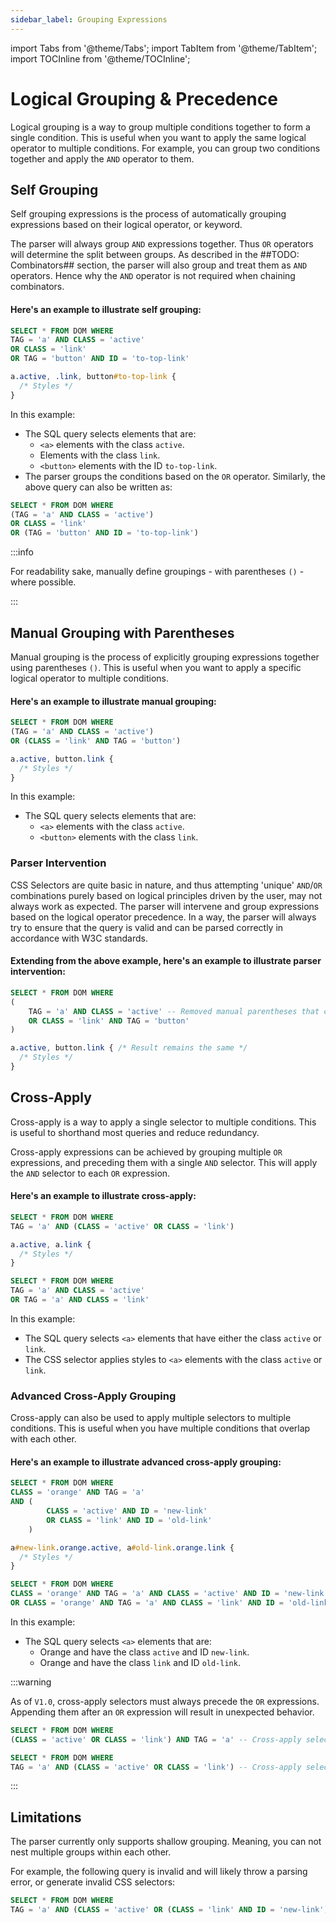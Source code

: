 ```yaml
---
sidebar_label: Grouping Expressions
---
```


import Tabs from '@theme/Tabs';
import TabItem from '@theme/TabItem';
import TOCInline from '@theme/TOCInline';

# Logical Grouping & Precedence

Logical grouping is a way to group multiple conditions together to form a single condition. This is useful when you want to apply the same logical operator to multiple conditions. For example, you can group two conditions together and apply the `AND` operator to them.

<TOCInline toc={toc} />

## Self Grouping

Self grouping expressions is the process of automatically grouping expressions based on their logical operator, or keyword.

The parser will always group `AND` expressions together. Thus `OR` operators will determine the split between groups. As described in the ##TODO: Combinators## section, the parser will also group and treat them as `AND` operators. Hence why the `AND` operator is not required when chaining combinators.

#### Here's an example to illustrate self grouping:

<Tabs groupId="sql-css">
<TabItem value="sql" label="SQL">

```sql
SELECT * FROM DOM WHERE
TAG = 'a' AND CLASS = 'active'
OR CLASS = 'link'
OR TAG = 'button' AND ID = 'to-top-link'
```

</TabItem>
<TabItem value="css" label="CSS">

```css
a.active, .link, button#to-top-link {
  /* Styles */
}
```

</TabItem>
</Tabs>

In this example:

- The SQL query selects elements that are:
  - `<a>` elements with the class `active`.
  - Elements with the class `link`.
  - `<button>` elements with the ID `to-top-link`.
- The parser groups the conditions based on the `OR` operator. Similarly, the above query can also be written as:

```sql
SELECT * FROM DOM WHERE
(TAG = 'a' AND CLASS = 'active')
OR CLASS = 'link'
OR (TAG = 'button' AND ID = 'to-top-link')
```

:::info

For readability sake, manually define groupings - with parentheses `()` - where possible.

:::


## Manual Grouping with Parentheses

Manual grouping is the process of explicitly grouping expressions together using parentheses `()`. This is useful when you want to apply a specific logical operator to multiple conditions.

#### Here's an example to illustrate manual grouping:

<Tabs groupId="sql-css">
<TabItem value="sql" label="SQL">

```sql
SELECT * FROM DOM WHERE
(TAG = 'a' AND CLASS = 'active')
OR (CLASS = 'link' AND TAG = 'button')
```

</TabItem>
<TabItem value="css" label="CSS">

```css
a.active, button.link {
  /* Styles */
}
```

</TabItem>
</Tabs>

In this example:

- The SQL query selects elements that are:
  - `<a>` elements with the class `active`.
  - `<button>` elements with the class `link`.

### Parser Intervention

CSS Selectors are quite basic in nature, and thus attempting 'unique' `AND`/`OR` combinations purely based on logical principles driven by the user, may not always work as expected. The parser will intervene and group expressions based on the logical operator precedence. In a way, the parser will always try to ensure that the query is valid and can be parsed correctly in accordance with W3C standards.

#### Extending from the above example, here's an example to illustrate parser intervention:

<Tabs groupId="sql-css">
<TabItem value="sql" label="SQL">

```sql
SELECT * FROM DOM WHERE
(
    TAG = 'a' AND CLASS = 'active' -- Removed manual parentheses that closed off the 'AND' grouping
    OR CLASS = 'link' AND TAG = 'button'
)
```

</TabItem>
<TabItem value="css" label="CSS">

```css
a.active, button.link { /* Result remains the same */
  /* Styles */
}
```

</TabItem>
</Tabs>


## Cross-Apply

Cross-apply is a way to apply a single selector to multiple conditions. This is useful to shorthand most queries and reduce redundancy.

Cross-apply expressions can be achieved by grouping multiple `OR` expressions, and preceding them with a single `AND` selector. This will apply the `AND` selector to each `OR` expression.

#### Here's an example to illustrate cross-apply:

<Tabs groupId="sql-css">
<TabItem value="sql" label="SQL">

```sql
SELECT * FROM DOM WHERE
TAG = 'a' AND (CLASS = 'active' OR CLASS = 'link')
```

</TabItem>
<TabItem value="css" label="CSS">

```css
a.active, a.link {
  /* Styles */
}
```

</TabItem>

<TabItem value="sql_alt" label="SQL Alternative">

```sql
SELECT * FROM DOM WHERE
TAG = 'a' AND CLASS = 'active'
OR TAG = 'a' AND CLASS = 'link'
```

</TabItem>
</Tabs>

In this example:

- The SQL query selects `<a>` elements that have either the class `active` or `link`.
- The CSS selector applies styles to `<a>` elements with the class `active` or `link`.

### Advanced Cross-Apply Grouping

Cross-apply can also be used to apply multiple selectors to multiple conditions. This is useful when you have multiple conditions that overlap with each other.

#### Here's an example to illustrate advanced cross-apply grouping:

<Tabs groupId="sql-css">
<TabItem value="sql" label="SQL">

```sql
SELECT * FROM DOM WHERE
CLASS = 'orange' AND TAG = 'a' 
AND (
        CLASS = 'active' AND ID = 'new-link'
        OR CLASS = 'link' AND ID = 'old-link'
    )
```

</TabItem>
<TabItem value="css" label="CSS">

```css
a#new-link.orange.active, a#old-link.orange.link {
  /* Styles */
}
```

</TabItem>

<TabItem value="sql_alt" label="SQL Alternative">

```sql
SELECT * FROM DOM WHERE
CLASS = 'orange' AND TAG = 'a' AND CLASS = 'active' AND ID = 'new-link'
OR CLASS = 'orange' AND TAG = 'a' AND CLASS = 'link' AND ID = 'old-link'
```

</TabItem>
</Tabs>

In this example:

- The SQL query selects `<a>` elements that are:
  - Orange and have the class `active` and ID `new-link`.
  - Orange and have the class `link` and ID `old-link`.

:::warning

As of `V1.0`, cross-apply selectors must always precede the `OR` expressions. Appending them after an `OR` expression will result in unexpected behavior.


<Tabs groupId="sql-css">
<TabItem value="sql-invalid" label="SQL Invalid">

```sql
SELECT * FROM DOM WHERE
(CLASS = 'active' OR CLASS = 'link') AND TAG = 'a' -- Cross-apply selector is placed after the OR expression
```

</TabItem>
<TabItem value="sql-valid" label="SQL Valid">

```sql
SELECT * FROM DOM WHERE
TAG = 'a' AND (CLASS = 'active' OR CLASS = 'link') -- Cross-apply selector is placed before the OR expression
```

</TabItem>
</Tabs>

:::

## Limitations

The parser currently only supports shallow grouping. Meaning, you can not nest multiple groups within each other.

For example, the following query is invalid and will likely throw a parsing error, or generate invalid CSS selectors:

```sql
SELECT * FROM DOM WHERE
TAG = 'a' AND (CLASS = 'active' OR (CLASS = 'link' AND ID = 'new-link'))
```